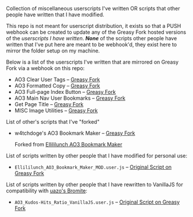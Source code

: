 Collection of miscellaneous userscripts I've written OR scripts that other people have written that I have modified.

This repo is not meant for userscript distribution, it exists so that a PUSH webhook can be created to update any of the Greasy Fork hosted versions of the *userscripts I have written*. ***None*** of the scripts other people have written that I've put here are meant to be webhook'd, they exist here to mirror the folder setup on my machine.

Below is a list of the userscripts I've written that are mirrored on Greasy Fork via a webhook on this repo:
- AO3 Clear User Tags – [Greasy Fork](https://greasyfork.org/en/scripts/467410)
- AO3 Formatted Copy – [Greasy Fork](https://greasyfork.org/en/scripts/467411)
- AO3 Full-page lndex Button – [Greasy Fork](https://greasyfork.org/en/scripts/467408)
- AO3 Main Nav User Bookmarks – [Greasy Fork](https://greasyfork.org/en/scripts/467412)
- Get Page Title – [Greasy Fork](https://greasyfork.org/en/scripts/467406)
- MISC lmage Utilities – [Greasy Fork](https://greasyfork.org/en/scripts/467413)

List of other's scripts that I've "forked"
- w4tchdoge's AO3 Bookmark Maker – [Greasy Fork](https://greasyfork.org/en/scripts/467885)

    Forked from [Ellililunch AO3 Bookmark Maker](https://greasyfork.org/en/scripts/458631)

List of scripts written by other people that I have modified for personal use:
- `Ellililunch_AO3_Bookmark_Maker_MOD.user.js` – [Original Script on Greasy Fork](https://greasyfork.org/scripts/458631)

List of scripts written by other people that I have rewritten to VanillaJS for compatibility with [uazo's Bromite](https://github.com/uazo/bromite-buildtools):
- `AO3_Kudos-Hits_Ratio_VanillaJS.user.js` – [Original Script on Greasy Fork](https://greasyfork.org/scripts/3144)
